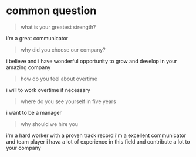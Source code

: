 # common question

>  what is your greatest strength?

i'm a  great communicator

> why did you choose our company?

i believe and i have wonderful opportunity to grow and develop in  your amazing company

> how do you feel about overtime

i will to work overtime if necessary

> where do you see  yourself in five years

i want to  be a  manager

> why should we hire you

i'm a hard worker with a proven track record i'm a excellent communicator and team player
i hava a lot of experience in this field and contribute a lot to your company


